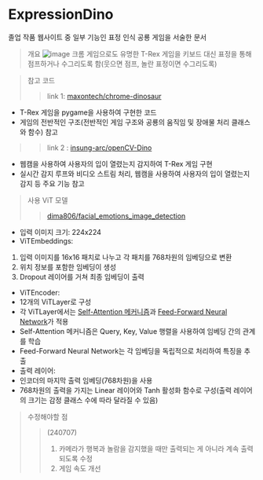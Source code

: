 # ExpressionDino
졸업 작품 웹사이트 중 일부 기능인 표정 인식 공룡 게임을 서술한 문서

> 개요
![image](https://github.com/Suyeon-j/ExpressionDino/assets/66247203/b4e45e64-b3bf-4ac3-bba5-10947c21486c)
크롬 게임으로도 유명한 T-Rex 게임을 키보드 대신 표정을 통해 점프하거나 수그리도록 함(웃으면 점프, 놀란 표정이면 수그리도록)

> 참고 코드
>> link 1: [maxontech/chrome-dinosaur](https://github.com/maxontech/chrome-dinosaur)
- T-Rex 게임을 pygame을 사용하여 구현한 코드
- 게임의 전반적인 구조(전반적인 게임 구조와 공룡의 움직임 및 장애물 처리 클래스와 함수) 참고


>> link 2 : [insung-arc/openCV-Dino](https://github.com/insung-arc/openCV-Dino)
- 웹캠을 사용하여 사용자의 입이 열렸는지 감지하여 T-Rex 게임 구현
- 실시간 감지 루프와 비디오 스트림 처리, 웹캠을 사용하여 사용자의 입이 열렸는지 감지 등 주요 기능 참고


> 사용 ViT 모델
>> [dima806/facial_emotions_image_detection](https://huggingface.co/dima806/facial_emotions_image_detection)
- 입력 이미지 크기: 224x224
- ViTEmbeddings:
 1. 입력 이미지를 16x16 패치로 나누고 각 패치를 768차원의 임베딩으로 변환
 2. 위치 정보를 포함한 임베딩이 생성
 3. Dropout 레이어를 거쳐 최종 임베딩이 출력
- ViTEncoder:
 - 12개의 ViTLayer로 구성
 - 각 ViTLayer에서는 [Self-Attention 메커니즘](https://zayunsna.github.io/blog/2023-09-05-self_attention/)과 [Feed-Forward Neural Network](https://blog.naver.com/apr407/221238611771)가 적용
 - Self-Attention 메커니즘은 Query, Key, Value 행렬을 사용하여 임베딩 간의 관계를 학습
 - Feed-Forward Neural Network는 각 임베딩을 독립적으로 처리하여 특징을 추출
- 출력 레이어:
 - 인코더의 마지막 출력 임베딩(768차원)을 사용
 - 768차원의 출력을 가지는 Linear 레이어와 Tanh 활성화 함수로 구성(출력 레이어의 크기는 감정 클래스 수에 따라 달라질 수 있음)

> 수정해야할 점
>> (240707)
>> 1. 카메라가 행복과 놀람을 감지했을 때만 출력되는 게 아니라 계속 출력되도록 수정
>> 2. 게임 속도 개선
